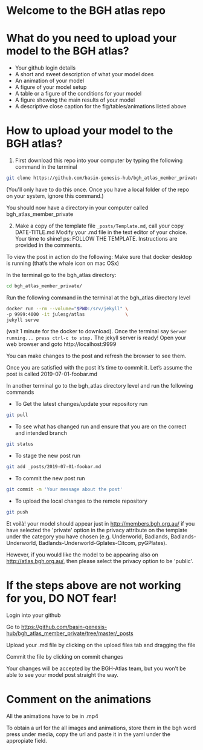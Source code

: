 # Welcome to the BGH atlas repo
 
 
# What do you need to upload your model to the BGH atlas?
* Your github login details
* A short and sweet description of what your model does
* An animation of your model
* A figure of your model setup
* A table or a figure of the conditions for your model
* A figure showing the main results of your model
* A descriptive close caption for the fig/tables/animations listed above


# How to upload your model to the BGH atlas?

1. First download this repo into your computer by typing the following command in the terminal
```bash
git clone https://github.com/basin-genesis-hub/bgh_atlas_member_private.git
```
(You'll only have to do this once. Once you have a local folder of the repo on your system, ignore this command.)

You should now have a directory in your computer called bgh_atlas_member_private

2. Make a copy of the template file  `_posts/Template.md`, call your copy DATE-TITLE.md
Modify your .md file in the text editor of your choice. Your time to shine! ps: FOLLOW THE TEMPLATE. Instructions are provided in the comments.

To view the post in action do the following:
Make sure that docker desktop is running (that’s the whale icon on mac OSx)

In the terminal go to the bgh_atlas directory:
```bash
cd bgh_atlas_member_private/
```

Run the following command in the terminal at the bgh_atlas directory level
```bash
docker run --rm --volume="$PWD:/srv/jekyll" \
-p 9999:4000 -it julesg/atlas               \
jekyll serve
```

(wait 1 minute for the docker to download). Once the terminal say `Server running... press ctrl-c to stop.`
The jekyll server is ready! Open your web browser and goto http://localhost:9999

You can make changes to the post and refresh the browser to see them.

Once you are satisfied with the post it’s time to commit it. Let’s assume the post is called 2019-07-01-foobar.md

In another terminal go to the bgh_atlas directory level and run the following commands

* To Get the latest changes/update your repository run 
```bash
git pull 
```
* To see what has changed run and ensure that you are on the correct and intended branch
```bash
git status
```
* To stage the new post run 
```bash
git add _posts/2019-07-01-foobar.md
```
* To commit the new post run 
```bash
git commit -m 'Your message about the post'
```
* To upload the local changes to the remote repository 
```bash
git push
```

Et voilà! your model should appear just in http://members.bgh.org.au/ if you have selected the 'private' option in the privacy attribute on the template under the category you have chosen (e.g. Underworld, Badlands, Badlands-Underworld, Badlands-Underworld-Gplates-Citcom, pyGPlates). 

However, if you would like the model to be appearing also on http://atlas.bgh.org.au/, then please select the privacy option to be 'public'.


# If the steps above are not working for you, DO NOT fear! 
Login into your github

Go to https://github.com/basin-genesis-hub/bgh_atlas_member_private/tree/master/_posts

Upload your .md file by clicking on the upload files tab and dragging the file

Commit the file by clicking on commit changes 

Your changes will be accepted by the BGH-Atlas team, but you won’t be able to see your model post straight the way.

# Comment on the animations
All the animations have to be in .mp4

To obtain a url for the all images and animations, store them in the bgh word press under media, copy the url and paste it in the yaml under the appropiate field. 

